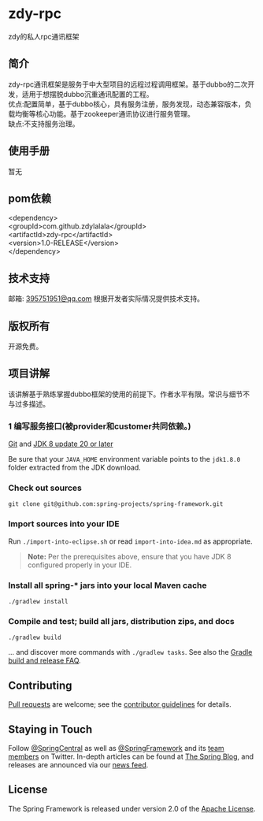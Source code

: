 # zdy-rpc
zdy的私人rpc通讯框架

## 简介
zdy-rpc通讯框架是服务于中大型项目的远程过程调用框架。基于dubbo的二次开发，适用于想摆脱dubbo沉重通讯配置的工程。<br/>优点:配置简单，基于dubbo核心，具有服务注册，服务发现，动态兼容版本，负载均衡等核心功能。基于zookeeper通讯协议进行服务管理。<br/>缺点:不支持服务治理。

## 使用手册
暂无

## pom依赖
\<dependency><br />
    \<groupId>com.github.zdylalala\</groupId><br />
    \<artifactId>zdy-rpc\</artifactId><br />
    \<version>1.0-RELEASE\</version><br />
\</dependency><br />

## 技术支持
邮箱: 395751951@qq.com
根据开发者实际情况提供技术支持。
## 版权所有
开源免费。

## 项目讲解
该讲解基于熟练掌握dubbo框架的使用的前提下。作者水平有限。常识与细节不与过多描述。
### 1 编写服务接口(被provider和customer共同依赖。)
[Git][] and [JDK 8 update 20 or later][JDK8 build]

Be sure that your `JAVA_HOME` environment variable points to the `jdk1.8.0` folder
extracted from the JDK download.

### Check out sources
`git clone git@github.com:spring-projects/spring-framework.git`

### Import sources into your IDE
Run `./import-into-eclipse.sh` or read `import-into-idea.md` as appropriate.
> **Note:** Per the prerequisites above, ensure that you have JDK 8 configured properly in your IDE.

### Install all spring-\* jars into your local Maven cache
`./gradlew install`

### Compile and test; build all jars, distribution zips, and docs
`./gradlew build`

... and discover more commands with `./gradlew tasks`. See also the [Gradle
build and release FAQ][].

## Contributing
[Pull requests][] are welcome; see the [contributor guidelines][] for details.

## Staying in Touch
Follow [@SpringCentral][] as well as [@SpringFramework][] and its [team members][]
on Twitter. In-depth articles can be found at [The Spring Blog][], and releases
are announced via our [news feed][].

## License
The Spring Framework is released under version 2.0 of the [Apache License][].

[Spring Integration]: https://github.com/spring-projects/spring-integration
[Spring Batch]: https://github.com/spring-projects/spring-batch
[family of projects]: http://spring.io/projects
[Spring organization]: https://github.com/spring-projects
[downloading Spring artifacts]: https://github.com/spring-projects/spring-framework/wiki/Downloading-Spring-artifacts
[building a distribution with dependencies]: https://github.com/spring-projects/spring-framework/wiki/Building-a-distribution-with-dependencies
[Javadoc]: http://docs.spring.io/spring-framework/docs/current/javadoc-api/
[reference docs]: http://docs.spring.io/spring-framework/docs/current/spring-framework-reference/
[spring tags]: http://spring.io/questions
[Stack Overflow]: http://stackoverflow.com/faq
[Commercial support]: http://spring.io/services
[Spring Framework JIRA]: https://jira.spring.io/browse/SPR
[the lifecycle of an issue]: https://github.com/spring-projects/spring-framework/wiki/The-Lifecycle-of-an-Issue
[spring-framework-issues]: https://github.com/spring-projects/spring-framework-issues#readme
[readme]: https://github.com/spring-projects/spring-framework-issues#readme
[Gradle]: http://gradle.org
[`./gradlew`]: http://vimeo.com/34436402
[Git]: http://help.github.com/set-up-git-redirect
[JDK8 build]: http://www.oracle.com/technetwork/java/javase/downloads
[Gradle build and release FAQ]: https://github.com/spring-projects/spring-framework/wiki/Gradle-build-and-release-FAQ
[Pull requests]: https://help.github.com/categories/collaborating-on-projects-using-issues-and-pull-requests/
[contributor guidelines]: https://github.com/spring-projects/spring-framework/blob/master/CONTRIBUTING.md
[@SpringFramework]: https://twitter.com/springframework
[@SpringCentral]: https://twitter.com/springcentral
[team members]: https://twitter.com/springframework/lists/team/members
[The Spring Blog]: http://spring.io/blog/
[news feed]: http://spring.io/blog/category/news
[Apache License]: http://www.apache.org/licenses/LICENSE-2.0

